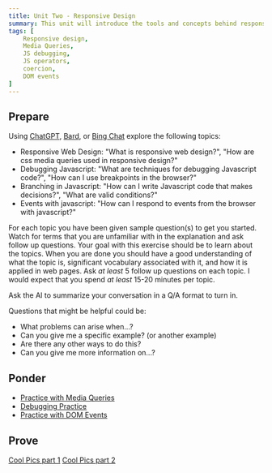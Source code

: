 ```yaml
---
title: Unit Two - Responsive Design
summary: This unit will introduce the tools and concepts behind responsive web pages. It will also discuss making comparisions and branching in Javascript. Finally it will introduce DOM events
tags: [
	Responsive design,
	Media Queries,
	JS debugging,
	JS operators,
	coercion,
	DOM events
]
---
```


## Prepare

Using [ChatGPT](https://chat.openai.com), [Bard](https://bard.google.com), or [Bing Chat](https://www.bing.com/search?q=Bing+AI&showconv=1&FORM=hpcodx) explore the following topics:

- Responsive Web Design: "What is responsive web design?", "How are css media queries used in responsive design?"
- Debugging Javascript: "What are techniques for debugging Javascript code?", "How can I use breakpoints in the browser?"
- Branching in Javascript: "How can I write Javascript code that makes decisions?", "What are valid conditions?"
- Events with javascript: "How can I respond to events from the browser with javascript?"

For each topic you have been given sample question(s) to get you started. Watch for terms that you are unfamiliar with in the explanation and ask follow up questions. Your goal with this exercise should be to learn about the topics. When you are done you should have a good understanding of what the topic is, significant vocabulary associated with it, and how it is applied in web pages. Ask *at least* 5 follow up questions on each topic. I would expect that you spend *at least* 15-20 minutes per topic.

Ask the AI to summarize your conversation in a Q/A format to turn in.

Questions that might be helpful could be:

- What problems can arise when...?
- Can you give me a specific example? (or another example)
- Are there any other ways to do this?
- Can you give me more information on...?

## Ponder

- [Practice with Media Queries](https://byui-cit.github.io/learning-modules/modules/css/media-queries/ponder1/)
- [Debugging Practice](https://byui-cit.github.io/learning-modules/modules/js/debugging/ponder1/)
- [Practice with DOM Events](https://byui-cit.github.io/learning-modules/modules/js/dom-events/ponder1/)
<!-- https://byui-cit.github.io/learning-modules/modules/js/operators/ponder1/ -->

## Prove

[Cool Pics part 1](../../prove/cool-pics-1)
[Cool Pics part 2](../../prove/cool-pics-2)
